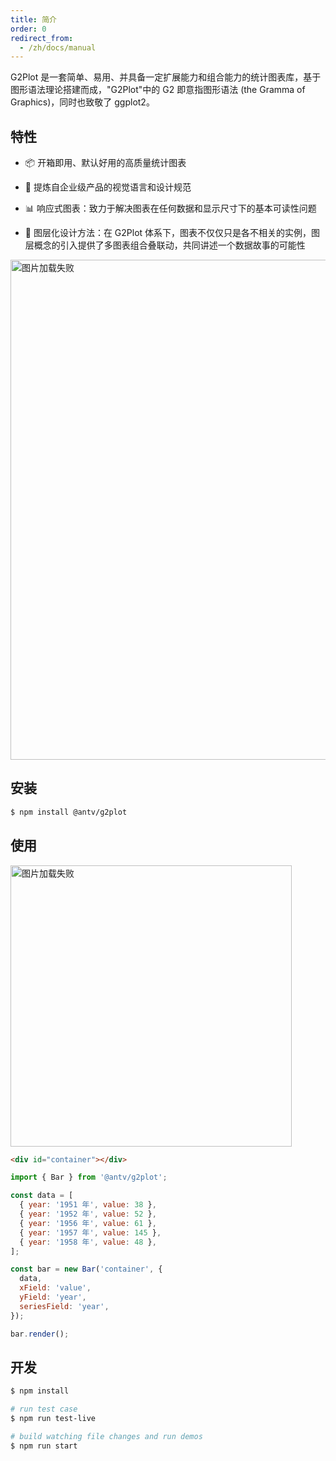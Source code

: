 ```yaml
---
title: 简介
order: 0
redirect_from:
  - /zh/docs/manual
---
```


G2Plot 是一套简单、易用、并具备一定扩展能力和组合能力的统计图表库，基于图形语法理论搭建而成，"G2Plot"中的 G2 即意指图形语法 (the Gramma of Graphics)，同时也致敬了 ggplot2。

## 特性

- 📦 开箱即用、默认好用的高质量统计图表

- 🎨 提炼自企业级产品的视觉语言和设计规范

- 📊 响应式图表：致力于解决图表在任何数据和显示尺寸下的基本可读性问题

- 🔳 图层化设计方法：在 G2Plot 体系下，图表不仅仅只是各不相关的实例，图层概念的引入提供了多图表组合叠联动，共同讲述一个数据故事的可能性

<img alt="图片加载失败" src="https://gw.alipayobjects.com/mdn/rms_d314dd/afts/img/A*sXqrRrEwFRQAAAAAAAAAAABkARQnAQ" width="800">

## 安装

```bash
$ npm install @antv/g2plot
```

## 使用

<img alt="图片加载失败" src="https://gw.alipayobjects.com/mdn/rms_d314dd/afts/img/A*MNTcRJW4pF4AAAAAAAAAAAAAARQnAQ" width="450">

```html
<div id="container"></div>
```

```js
import { Bar } from '@antv/g2plot';

const data = [
  { year: '1951 年', value: 38 },
  { year: '1952 年', value: 52 },
  { year: '1956 年', value: 61 },
  { year: '1957 年', value: 145 },
  { year: '1958 年', value: 48 },
];

const bar = new Bar('container', {
  data,
  xField: 'value',
  yField: 'year',
  seriesField: 'year',
});

bar.render();
```

## 开发

```bash
$ npm install

# run test case
$ npm run test-live

# build watching file changes and run demos
$ npm run start

```
